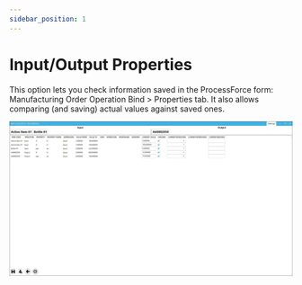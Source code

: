 ```yaml
---
sidebar_position: 1
---
```


# Input/Output Properties

This option lets you check information saved in the ProcessForce form: Manufacturing Order Operation Bind > Properties tab. It also allows comparing (and saving) actual values against saved ones.

![Input Output](./media/input-output-properties/input-output-properties.webp)
